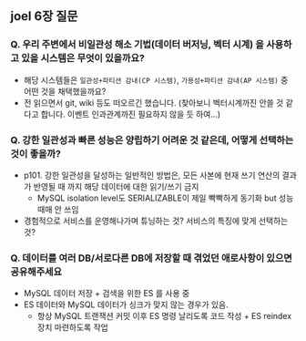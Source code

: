 ## joel 6장 질문

### Q. 우리 주변에서 비일관성 해소 기법(데이터 버저닝, 벡터 시계) 을 사용하고 있을 시스템은 무엇이 있을까요?
- 해당 시스템들은 `일관성+파티션 감내(CP 시스템)`, `가용성+파티션 감내(AP 시스템)` 중 어떤 것을 채택했을까요?
- 전 읽으면서 git, wiki 등도 떠오르긴 했습니다. (찾아보니 벡터시계까진 안쓸 것 같다고 합니다. 이벤트 인과관계까진 필요하지 않을 듯 하여...)

### Q. 강한 일관성과 빠른 성능은 양립하기 어려운 것 같은데, 어떻게 선택하는 것이 좋을까?
- p101. 강한 일관성을 달성하는 일반적인 방법은, 모든 사본에 현재 쓰기 연산의 결과가 반영될 때 까지 해당 데이터에 대한 읽기/쓰기 금지
  - MySQL isolation level도 SERIALIZABLE이 제일 빡빡하게 동기화 but 성능 때매 안 쓰임
- 경험적으로 서비스를 운영해나가며 튜닝하는 것? 서비스의 특징에 맞게 선택하는 것?

### Q. 데이터를 여러 DB/서로다른 DB에 저장할 때 겪었던 애로사항이 있으면 공유해주세요
- MySQL 데이터 저장 + 검색을 위한 ES 를 사용 중
- ES 데이터와 MySQL 데이터가 싱크가 맞지 않는 경우가 있음.
  - 항상 MySQL 트랜잭션 커밋 이후 ES 명령 날리도록 코드 작성 + ES reindex 장치 마련하도록 작업
